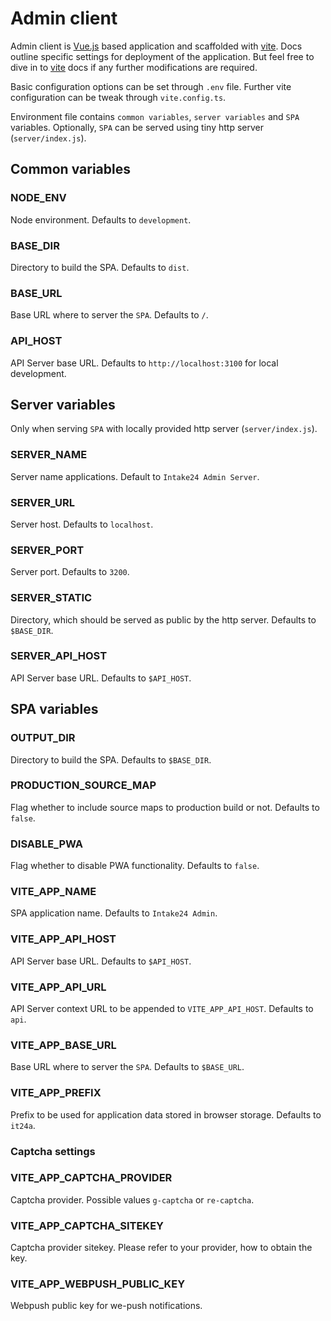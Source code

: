 # Admin client

Admin client is [Vue.js](https://vuejs.org) based application and scaffolded with [vite](https://vitejs.dev/). Docs outline specific settings for deployment of the application. But feel free to dive in to [vite](https://vitejs.dev/) docs if any further modifications are required.

Basic configuration options can be set through `.env` file. Further vite configuration can be tweak through `vite.config.ts`.

Environment file contains `common variables`, `server variables` and `SPA` variables. Optionally, `SPA` can be served using tiny http server (`server/index.js`).

## Common variables

### NODE_ENV

Node environment. Defaults to `development`.

### BASE_DIR

Directory to build the SPA. Defaults to `dist`.

### BASE_URL

Base URL where to server the `SPA`. Defaults to `/`.

### API_HOST

API Server base URL. Defaults to `http://localhost:3100` for local development.

## Server variables

Only when serving `SPA` with locally provided http server (`server/index.js`).

### SERVER_NAME

Server name applications. Default to `Intake24 Admin Server`.

### SERVER_URL

Server host. Defaults to `localhost`.

### SERVER_PORT

Server port. Defaults to `3200`.

### SERVER_STATIC

Directory, which should be served as public by the http server. Defaults to `$BASE_DIR`.

### SERVER_API_HOST

API Server base URL. Defaults to `$API_HOST`.

## SPA variables

### OUTPUT_DIR

Directory to build the SPA. Defaults to `$BASE_DIR`.

### PRODUCTION_SOURCE_MAP

Flag whether to include source maps to production build or not. Defaults to `false`.

### DISABLE_PWA

Flag whether to disable PWA functionality. Defaults to `false`.

### VITE_APP_NAME

SPA application name. Defaults to `Intake24 Admin`.

### VITE_APP_API_HOST

API Server base URL. Defaults to `$API_HOST`.

### VITE_APP_API_URL

API Server context URL to be appended to `VITE_APP_API_HOST`. Defaults to `api`.

### VITE_APP_BASE_URL

Base URL where to server the `SPA`. Defaults to `$BASE_URL`.

### VITE_APP_PREFIX

Prefix to be used for application data stored in browser storage. Defaults to `it24a`.

### Captcha settings

### VITE_APP_CAPTCHA_PROVIDER

Captcha provider. Possible values `g-captcha` or `re-captcha`.

### VITE_APP_CAPTCHA_SITEKEY

Captcha provider sitekey. Please refer to your provider, how to obtain the key.

### VITE_APP_WEBPUSH_PUBLIC_KEY

Webpush public key for we-push notifications.
